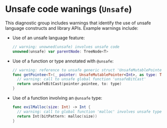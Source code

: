 # Unsafe code wanings (`Unsafe`)


This diagnostic group includes warnings that identify the use of unsafe language constructs and library APIs. Example warnings include:

- Use of an unsafe language feature:
  ```swift
  // warning: unowned(unsafe) involves unsafe code
  unowned(unsafe) var parentNode: TreeNode<T>
  ```
- Use of a function or type annotated with `@unsafe`:
  ```swift
  // warning: reference to unsafe generic struct 'UnsafeMutablePointer'
  func getPointee<T>(_ pointer: UnsafeMutablePointer<Int>, as type: T.Type) -> T {
    // warning: call to unsafe global function 'unsafeBitCast'
    return unsafeBitCast(pointer.pointee, to: type)
  }
  ```
- Use of a function involving an `@unsafe` type:
  ```swift
  func evilMalloc(size: Int) -> Int {
    // warning: call to global function 'malloc' involves unsafe type 'UnsafeMutableRawPointer'
    return Int(bitPattern: malloc(size))
  }
  ```
